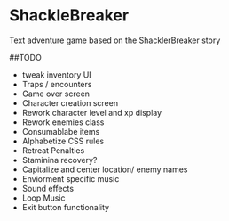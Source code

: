# ShackleBreaker
Text adventure game based on the ShacklerBreaker story

##TODO
* tweak inventory UI
* Traps / encounters
* Game over screen
* Character creation screen
* Rework character level and xp display
* Rework enemies class
* Consumablabe items
* Alphabetize CSS rules
* Retreat Penalties
* Staminina recovery?
* Capitalize and center location/ enemy names
* Enviorment specific music
* Sound effects
* Loop Music
* Exit button functionality

